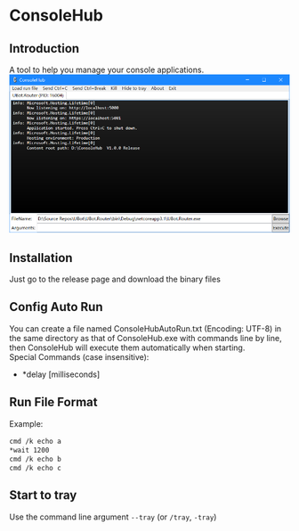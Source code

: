 # ConsoleHub

## Introduction
A tool to help you manage your console applications.  
![Screenshot](https://raw.githubusercontent.com/1354092549/ConsoleHub/master/Screenshot.png)  

## Installation
Just go to the release page and download the binary files

## Config Auto Run
You can create a file named ConsoleHubAutoRun.txt (Encoding: UTF-8) in the same directory as that of ConsoleHub.exe with commands line by line, then ConsoleHub will execute them automatically when starting.  
Special Commands (case insensitive):   
- \*delay [milliseconds]

## Run File Format
Example:
```
cmd /k echo a
*wait 1200
cmd /k echo b
cmd /k echo c
```

## Start to tray
Use the command line argument `--tray` (or `/tray`, `-tray`)